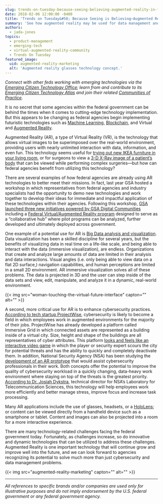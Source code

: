 ```yaml
---
slug: trends-on-tuesday-because-seeing-believing-augmented-reality-in-federal-government
date: 2018-02-06 12:00:00 -0400
title: 'Trends on Tuesday&#58; Because Seeing is Believing—Augmented Reality in the Federal Government'
summary: 'See how augmented reality may be used for data management and cybersecurity practices.'
authors:
  - jada-jones
topics:
  - product-management
  - emerging-tech
  - virtual-augmented-reality-community
  - Trends On Tuesday
featured_image:
  uid: augmented-reality-marketing
  alt: 'Augmented reality glasses technology concept.'
---
```


_Connect with other feds working with emerging technologies via the [Emerging Citizen Technology Office](https://www.gsa.gov/technology/government-it-initiatives/emerging-citizen-technology); learn from and contribute to its [Emerging Citizen Technology Atlas](https://gsa.github.io/emerging-technology-atlas/) and join their related [Communities of Practice](https://www.digitalgov.gov/communities/)._

It is no secret that some agencies within the federal government can be behind the times when it comes to cutting-edge technology implementation. But this appears to be changing as federal agencies begin implementing futuristic technologies such as [Machine Learning](https://www.digitalgov.gov/2017/10/03/machine-learning-paired-with-skilled-data-scientists-future-datadriven-decision-making/), [Blockchain](https://www.gsa.gov/technology/government-it-initiatives/emerging-citizen-technology/blockchain), and Virtual and [Augmented Reality](https://techterms.com/definition/augmented_reality).

Augmented Reality (AR), a type of Virtual Reality (VR), is the technology that allows virtual images to be superimposed over the real-world environment, providing users with nearly unlimited interaction with data, information, and even fun. This technology seems useful for [trying out new IKEA furniture in your living room](https://www.engadget.com/2017/09/12/ikea-place-augmented-reality-app/), or for surgeons to view a [3-D X-Ray image of a patient’s body](https://www.newscientist.com/article/2130678-augmented-reality-goggles-give-surgeons-x-ray-vision/) that can be viewed while performing complex surgeries—but how can federal agencies benefit from utilizing this technology?

There are several examples of how federal agencies are already using AR technologies to better meet their missions. In fact, last year GSA hosted a workshop in which representatives from federal agencies and industry specialists had the opportunity to demo new technologies and work together to develop their ideas for immediate and impactful application of these technologies within their agencies. Following this workshop, [GSA launched three new initiatives powered by GSA Digital Communities](https://www.digitalgov.gov/2016/10/26/gsa-launches-new-ai-virtual-reality-and-authentication-programs/) including a [Federal Virtual/Augmented Reality program](https://www.gsa.gov/technology/government-it-initiatives/emerging-citizen-technology/virtual-and-augmented-reality) designed to serve as a “collaborative hub” where pilot programs can be analyzed, further developed and ultimately deployed across government.

One example of a potential use for AR is [Big Data analysis and visualization](http://blog.i2econsulting.com/how-augmented-reality-will-change-data-visualization/). Data visualization has been a skilled discipline for several years, but the benefits of visualizing data in real time on a life-like scale, and being able to interact with the data (immersive visualization), are endless. Organizations that create and analyze large amounts of data are limited in their analysis and data interactions. Visual angles (i.e. only being able to view data on a flat 2D surface,) navigation capabilities, and human perceptions are limited in a small 2D environment. AR immersive visualization solves all of these problems. The data is projected in 3D and the user can step inside of the data sets and view, edit, manipulate, and analyze it in a dynamic, real-world environment.

{{< img src="woman-touching-the-virtual-future-interface" capton="" alt="" >}}

A second, more critical use for AR is to enhance cybersecurity practices. [According to tech startup ProjectWise](https://singularityhub.com/2017/05/08/cybersecurity-pros-will-soon-patrol-computer-networks-like-agents-in-the-matrix/), cybersecurity is likely to become a field in which employees work in augmented environments for the majority of their jobs. ProjectWise has already developed a platform called Immersive Grid in which connected assets are represented as a building inside of a virtual city. Size, height and shape of the buildings are all representatives of cyber attributes. This platform [looks and feels like an interactive video game](https://www.protectwise.com/experience/) in which the player or security expert scours the city for potential threats and has the ability to quickly and completely deactivate them. In addition, National Security Agency (NSA) has been studying the [development of an AR prototype](https://fedtechmagazine.com/article/2016/03/future-augmented-reality-and-cybersecurity) that would assist cybersecurity professionals in their work. Both concepts offer the potential to improve the quality of cybersecurity workload in a quickly changing, data-heavy work environment where staying on top of the threats is the greatest priority. [According to Dr. Josiah Dykstra](https://fedtechmagazine.com/article/2016/03/future-augmented-reality-and-cybersecurity), technical director for NSA’s Laboratory for Telecommunication Sciences, this technology will help employees work more efficiently and better manage stress, improve focus and increase task processing.

Many AR applications include the use of glasses, headsets, or a [HoloLens](https://www.microsoft.com/en-us/hololens); or content can be viewed directly from a handheld device such as a smartphone or tablet. Content and images can also be projected into a room for a more interactive experience.

There are many technology-related challenges facing the federal government today. Fortunately, as challenges increase, so do innovative and dynamic technologies that can be utilized to address these challenges. Augmented Reality is one important technology that will continue grow and improve well into the future, and we can look forward to agencies recognizing its potential to solve much more than just cybersecurity and data management problems.

{{< img src="augmented-reality-marketing" capton="" alt="" >}}

---

_All references to specific brands and/or companies are used only for illustrative purposes and do not imply endorsement by the U.S. federal government or any federal government agency._
